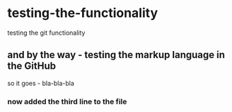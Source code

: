 # testing-the-functionality
testing the git functionality
## and by the way - testing the markup language in the GitHub
so it goes - bla-bla-bla
### now added the third line to the file